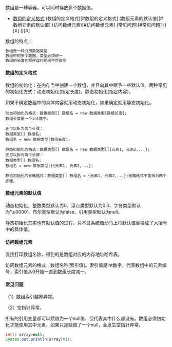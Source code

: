 数组是一种容器，可以同时存放多个数据值。

* [数组的定义格式](#数组的定义格式)
(数组的定义格式)[#数组的定义格式]
(数组元素的默认值)[#数组元素的默认值]
(访问数组元素)[#访问数组元素]
(常见问题)[#常见问题]
()[#]
()[#]

数组的特点：
```java
数组是一种引用数据类型
数组中的多个数据，类型必须统一
数组的长度在程序运行期间不可改变
```

#### 数组的定义格式

数组的初始化：在内存当中创建一个数组，并且向其中赋予一些默认值。两种常见的初始化方式：动态初始化(指定长度)。静态初始化(指定内容)。

如果不确定数组中的具体内容就用动态初始化，如果确定就用静态初始化。

```
动态初始化的格式：数据类型[] 数组名 = new 数据类型[数组长度];
数组长度是一个int数字。

还可以拆为两个步骤：
数据类型[] 数组名;
数组名 = new 数据类型[数组长度];
```
```
静态初始化的格式：数据类型[] 数组名 = new 数据类型[]{元素1, 元素2,...};
还可以拆为两个步骤：
数据类型[] 数组名;
数组名 = new 数据类型[]{元素1, 元素2,...};

静态初始化的省略格式：数据类型[] 数组名 = {元素1, 元素2,...};省略格式不能拆为两个步骤。
```

#### 数组元素的默认值

动态初始化，整数类型默认为0、浮点类型默认为0.0、字符类型默认为'\u0000'、布尔类型默认为false、引用类型默认为null。

静态初始化其实也有默认值的过程，只不过系统自动马上将默认值替换成了大括号中的具体值。

#### 访问数组元素

直接打印数组名称，得到的是数组对应的内存地址哈希表。

访问数组元素的格式：数组名称[索引值]。索引值是int数字，代表数组中的元素编号，索引值从0开始一直到数组长度减一。

#### 常见问题

（1）数组索引越界异常。

（2）空指针异常。

所有的引用变量都可以赋值为一个null值，但代表其中什么都没有。数组必须初始化才能使用其中元素，如果只是赋值了一个null，会发生空指针异常。
```java
int[] array=null;
System.out.println(array[0]);
```
